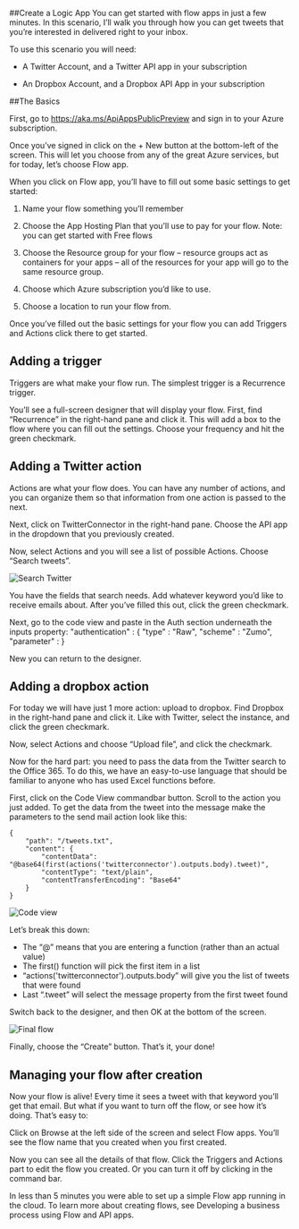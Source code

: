 <properties 
	pageTitle="Create a Logic App" 
	description="Create a Logic App" 
	authors="stepsic-microsoft-com" 
	manager="dwrede" 
	editor="" 
	services="app-service" 
	documentationCenter=""/>

<tags
	ms.service="app-service"
	ms.workload="web"
	ms.tgt_pltfrm=""
	ms.devlang=""
	ms.topic=""
	ms.date="2/24/2015"
	ms.author="stepsic"/>

##Create a Logic App
You can get started with flow apps in just a few minutes. In this scenario, I’ll walk you through how you can get tweets that you’re interested in delivered right to your inbox.

To use this scenario you will need:

- A Twitter Account, and a Twitter API app in your subscription

- An Dropbox Account, and a Dropbox API App in your subscription

##The Basics

First, go to https://aka.ms/ApiAppsPublicPreview and sign in to your Azure subscription. 

Once you’ve signed in click on the + New button at the bottom-left of the screen. This will let you choose from any of the great Azure services, but for today, let’s choose Flow app. 

When you click on Flow app, you’ll have to fill out some basic settings to get started:

1. Name your flow something you’ll remember

2. Choose the App Hosting Plan that you’ll use to pay for your flow. Note: you can get started with Free flows

3. Choose the Resource group for your flow – resource groups act as containers for your apps – all of the resources for your app will go to the same resource group.

4. Choose which Azure subscription you’d like to use.

5. Choose a location to run your flow from.

Once you’ve filled out the basic settings for your flow you can add Triggers and Actions click there to get started.

## Adding a trigger

Triggers are what make your flow run. The simplest trigger is a Recurrence trigger.

You’ll see a full-screen designer that will display your flow. First, find “Recurrence” in the right-hand pane and click it. This will add a box to the flow where you can fill out the settings. Choose your frequency and hit the green checkmark.

## Adding a Twitter action

Actions are what your flow does. You can have any number of actions, and you can organize them so that information from one action is passed to the next.

Next, click on TwitterConnector in the right-hand pane. Choose the API app in the dropdown that you previously created. 

Now, select Actions and you will see a list of possible Actions. Choose “Search tweets”.

![Search Twitter](./media/app-service-create-a-flow-app-preview/Twitter.png)

You have the fields that search needs. Add whatever keyword you’d like to receive emails about. After you’ve filled this out, click the green checkmark.

Next, go to the code view and paste in the Auth section underneath the inputs property:
    "authentication" : {
        "type" : "Raw",
        "scheme" : "Zumo",
        "parameter" : <Your Token from Bench>
    }

New you can return to the designer.

## Adding a dropbox action

For today we will have just 1 more action: upload to dropbox. Find Dropbox in the right-hand pane and click it. Like with Twitter, select the instance, and click the green checkmark. 

Now, select Actions and choose “Upload file”, and click the checkmark.

Now for the hard part: you need to pass the data from the Twitter search to the Office 365. To do this, we have an easy-to-use language that should be familiar to anyone who has used Excel functions before.

First, click on the Code View commandbar button. Scroll to the action you just added. To get the data from the tweet into the message make the parameters to the send mail action look like this:

    {
		"path": "/tweets.txt",
		"content": {
			"contentData": "@base64(first(actions('twitterconnector').outputs.body).tweet)",
			"contentType": "text/plain",
			"contentTransferEncoding": "Base64"               
        }
    }

![Code view](./media/app-service-create-a-flow-app-preview/Code.png)

Let’s break this down:
- The “@” means that you are entering a function (rather than an actual value)
- The first() function will pick the first item in a list
- “actions('twitterconnector').outputs.body” will give you the list of tweets that were found
- Last “.tweet” will select the message property from the first tweet found

Switch back to the designer, and then OK at the bottom of the screen.

![Final flow](./media/app-service-create-a-flow-app-preview/Final.png)

 Finally, choose the “Create” button. That’s it, your done!

## Managing your flow after creation

Now your flow is alive! Every time it sees a tweet with that keyword you’ll get that email. But what if you want to turn off the flow, or see how it’s doing. That’s easy to:

Click on Browse at the left side of the screen and select Flow apps. You’ll see the flow name that you created when you first created. 

Now you can see all the details of that flow. Click the Triggers and Actions part to edit the flow you created. Or you can turn it off by clicking in the command bar.

In less than 5 minutes you were able to set up a simple Flow app running in the cloud. To learn more about creating flows, see Developing a business process using Flow and API apps.
